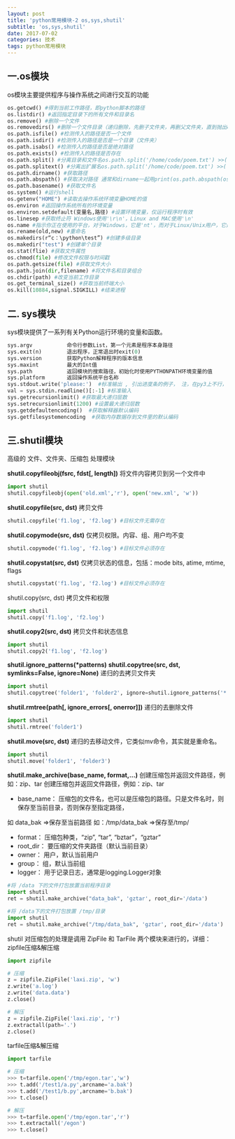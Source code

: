 ```yaml
---
layout: post
title: 'python常用模块-2 os,sys,shutil'
subtitle: 'os,sys,shutil'
date: 2017-07-02
categories: 技术
tags: python常用模块
---
```


## 一.os模块

os模块主要提供程序与操作系统之间进行交互的功能

~~~ python
os.getcwd() #得到当前工作路径，即python脚本的路径
os.listdir() #返回指定目录下的所有文件和目录名
os.remove() #删除一个文件
os.removedirs() #删除一个文件目录（递归删除，先删子文件夹，再删父文件夹，直到抛出error。一般不会抛error因为它一般意味着文件夹不为空）
os.path.isfile() #检测传入的路径是否一个文件
os.path.isdir() #检测传入的路径是否是一个目录（文件夹）
os.path.isabs() #检测传入的路径是否是绝对路径
os.path.exists() #检测传入的路径是否存在
os.path.split() #分离目录和文件名os.path.split('/home/code/poem.txt') >>('/home/code', 'poem.txt') 
os.path.splitext() #分离出扩展名os.path.split('/home/code/poem.txt') >>('/home/codepoem','txt') 
os.path.dirname() #获取路径
os.path.abspath() #获取决对路径 通常和dirname一起用print(os.path.abspath(os.path.abspath(__file__)))
os.path.basename() #获取文件名
os.system() #运行shell
os.getenv("HOME") #读取去操作系统环境变量HOME的值
os.environ #返回操作系统所有的环境变量
os.environ.setdefault(变量名,路径) #设置环境变量，仅运行程序时有效
os.linesep #获取终止符 Windows使用'\r\n'，Linux and MAC使用'\n'
os.name #指示你正在使用的平台，对于Windows，它是'nt'，而对于Linux/Unix用户，它是'posix'
os.rename(old,new) #重命名
os.makedirs(r“c：\python\test”) #创建多级目录
os.makedir("test") #创建单个目录
os.stat(flie) #获取文件属性
os.chmod(file) #修改文件权限与时间戳
os.path.getsize(file) #获取文件大小
os.path.join(dir,filename) #将文件名和目录组合
os.chdir(path) #改变当前工作目录
os.get_terminal_size() #获取当前终端大小
os.kill(10884,signal.SIGKILL) #结束进程
~~~



## 二. sys模块

sys模块提供了一系列有关Python运行环境的变量和函数。

```python
sys.argv           命令行参数List，第一个元素是程序本身路径
sys.exit(n)        退出程序，正常退出时exit(0)
sys.version        获取Python解释程序的版本信息
sys.maxint         最大的Int值
sys.path           返回模块的搜索路径，初始化时使用PYTHONPATH环境变量的值
sys.platform       返回操作系统平台名称
sys.stdout.write('please:')  #标准输出 , 引出进度条的例子， 注，在py3上不行，可以用print代替
val = sys.stdin.readline()[:-1] #标准输入
sys.getrecursionlimit() #获取最大递归层数
sys.setrecursionlimit(1200) #设置最大递归层数
sys.getdefaultencoding()  #获取解释器默认编码
sys.getfilesystemencoding  #获取内存数据存到文件里的默认编码
```

## 三.shutil模块

高级的 文件、文件夹、压缩包 处理模块

**shutil.copyfileobj(fsrc, fdst[, length])**
将文件内容拷贝到另一个文件中

```python
import shutil
shutil.copyfileobj(open('old.xml','r'), open('new.xml', 'w'))

```

**shutil.copyfile(src, dst)**
拷贝文件

```python
shutil.copyfile('f1.log', 'f2.log') #目标文件无需存在

```

**shutil.copymode(src, dst)**
仅拷贝权限。内容、组、用户均不变

```python
shutil.copymode('f1.log', 'f2.log') #目标文件必须存在

```

**shutil.copystat(src, dst)**
仅拷贝状态的信息，包括：mode bits, atime, mtime, flags

```python
shutil.copystat('f1.log', 'f2.log') #目标文件必须存在

```

shutil.copy(src, dst)
拷贝文件和权限

```python
import shutil
shutil.copy('f1.log', 'f2.log')

```

**shutil.copy2(src, dst)**
拷贝文件和状态信息

```python
import shutil
shutil.copy2('f1.log', 'f2.log')
```

**shutil.ignore_patterns(\*patterns)**
**shutil.copytree(src, dst, symlinks=False, ignore=None)**
递归的去拷贝文件夹

```python
import shutil
shutil.copytree('folder1', 'folder2', ignore=shutil.ignore_patterns('*.pyc', 'tmp*')) #目标目录不能存在，注意对folder2目录父级目录要有可写权限，ignore的意思是排除

```

**shutil.rmtree(path[, ignore_errors[, onerror]])**
递归的去删除文件

```python
import shutil
shutil.rmtree('folder1')

```

**shutil.move(src, dst)**
递归的去移动文件，它类似mv命令，其实就是重命名。

```python
import shutil
shutil.move('folder1', 'folder3')

```

**shutil.make_archive(base_name, format,...)**
创建压缩包并返回文件路径，例如：zip、tar
创建压缩包并返回文件路径，例如：zip、tar

- base_name： 压缩包的文件名，也可以是压缩包的路径。只是文件名时，则保存至当前目录，否则保存至指定路径，

如 data_bak =>保存至当前路径
如：/tmp/data_bak =>保存至/tmp/

- format： 压缩包种类，“zip”, “tar”, “bztar”，“gztar”
- root_dir： 要压缩的文件夹路径（默认当前目录）
- owner： 用户，默认当前用户
- group： 组，默认当前组
- logger： 用于记录日志，通常是logging.Logger对象

```python
#将 /data 下的文件打包放置当前程序目录
import shutil
ret = shutil.make_archive("data_bak", 'gztar', root_dir='/data')

#将 /data下的文件打包放置 /tmp/目录
import shutil
ret = shutil.make_archive("/tmp/data_bak", 'gztar', root_dir='/data')

```

shutil 对压缩包的处理是调用 ZipFile 和 TarFile 两个模块来进行的，详细：
zipfile压缩&解压缩

```python
import zipfile

# 压缩
z = zipfile.ZipFile('laxi.zip', 'w')
z.write('a.log')
z.write('data.data')
z.close()

# 解压
z = zipfile.ZipFile('laxi.zip', 'r')
z.extractall(path='.')
z.close()

```

tarfile压缩&解压缩

```python
import tarfile

# 压缩
>>> t=tarfile.open('/tmp/egon.tar','w')
>>> t.add('/test1/a.py',arcname='a.bak')
>>> t.add('/test1/b.py',arcname='b.bak')
>>> t.close()

# 解压
>>> t=tarfile.open('/tmp/egon.tar','r')
>>> t.extractall('/egon')
>>> t.close()
```

